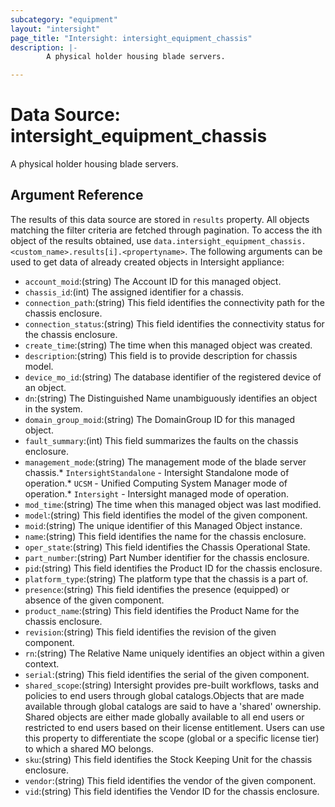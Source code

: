 ```yaml
---
subcategory: "equipment"
layout: "intersight"
page_title: "Intersight: intersight_equipment_chassis"
description: |-
        A physical holder housing blade servers.

---
```


# Data Source: intersight_equipment_chassis
A physical holder housing blade servers.
## Argument Reference
The results of this data source are stored in `results` property.
All objects matching the filter criteria are fetched through pagination.
To access the ith object of the results obtained, use `data.intersight_equipment_chassis.<custom_name>.results[i].<propertyname>`.
The following arguments can be used to get data of already created objects in Intersight appliance:
* `account_moid`:(string) The Account ID for this managed object. 
* `chassis_id`:(int) The assigned identifier for a chassis. 
* `connection_path`:(string) This field identifies the connectivity path for the chassis enclosure. 
* `connection_status`:(string) This field identifies the connectivity status for the chassis enclosure. 
* `create_time`:(string) The time when this managed object was created. 
* `description`:(string) This field is to provide description for chassis model. 
* `device_mo_id`:(string) The database identifier of the registered device of an object. 
* `dn`:(string) The Distinguished Name unambiguously identifies an object in the system. 
* `domain_group_moid`:(string) The DomainGroup ID for this managed object. 
* `fault_summary`:(int) This field summarizes the faults on the chassis enclosure. 
* `management_mode`:(string) The management mode of the blade server chassis.* `IntersightStandalone` - Intersight Standalone mode of operation.* `UCSM` - Unified Computing System Manager mode of operation.* `Intersight` - Intersight managed mode of operation. 
* `mod_time`:(string) The time when this managed object was last modified. 
* `model`:(string) This field identifies the model of the given component. 
* `moid`:(string) The unique identifier of this Managed Object instance. 
* `name`:(string) This field identifies the name for the chassis enclosure. 
* `oper_state`:(string) This field identifies the Chassis Operational State. 
* `part_number`:(string) Part Number identifier for the chassis enclosure. 
* `pid`:(string) This field identifies the Product ID for the chassis enclosure. 
* `platform_type`:(string) The platform type that the chassis is a part of. 
* `presence`:(string) This field identifies the presence (equipped) or absence of the given component. 
* `product_name`:(string) This field identifies the Product Name for the chassis enclosure. 
* `revision`:(string) This field identifies the revision of the given component. 
* `rn`:(string) The Relative Name uniquely identifies an object within a given context. 
* `serial`:(string) This field identifies the serial of the given component. 
* `shared_scope`:(string) Intersight provides pre-built workflows, tasks and policies to end users through global catalogs.Objects that are made available through global catalogs are said to have a 'shared' ownership. Shared objects are either made globally available to all end users or restricted to end users based on their license entitlement. Users can use this property to differentiate the scope (global or a specific license tier) to which a shared MO belongs. 
* `sku`:(string) This field identifies the Stock Keeping Unit for the chassis enclosure. 
* `vendor`:(string) This field identifies the vendor of the given component. 
* `vid`:(string) This field identifies the Vendor ID for the chassis enclosure. 
 
